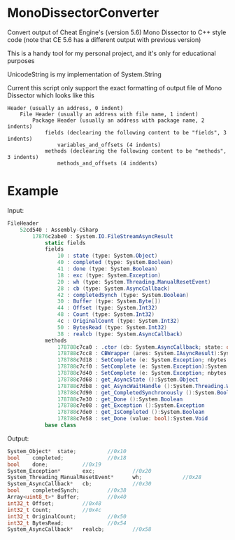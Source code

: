 # MonoDissectorConverter

Convert output of Cheat Engine's (version 5.6) Mono Dissector to C++ style code
(note that CE 5.6 has a different output with previous version)

This is a handy tool for my personal project, and it's only for educational purposes

UnicodeString is my implementation of System.String



Current this script only support the exact formatting of output file of Mono Dissector which looks like this

```
Header (usually an address, 0 indent)
	File Header (usually an address with file name, 1 indent)
		Package Header (usually an address with package name, 2 indents)
			fields (declearing the following content to be "fields", 3 indents)
				variables_and_offsets (4 indents)
            methods (declearing the following content to be "methods", 3 indents)
            	methods_and_offsets (4 inddents)
```



# Example

Input:

```c#
FileHeader
	52cd540 : Assembly-CSharp
		17876c2abe0 : System.IO.FileStreamAsyncResult
			static fields
			fields
				10 : state (type: System.Object)
				40 : completed (type: System.Boolean)
				41 : done (type: System.Boolean)
				18 : exc (type: System.Exception)
				20 : wh (type: System.Threading.ManualResetEvent)
				28 : cb (type: System.AsyncCallback)
				42 : completedSynch (type: System.Boolean)
				30 : Buffer (type: System.Byte[])
				44 : Offset (type: System.Int32)
				48 : Count (type: System.Int32)
				4c : OriginalCount (type: System.Int32)
				50 : BytesRead (type: System.Int32)
				38 : realcb (type: System.AsyncCallback)
			methods
				178788c7ca0 : .ctor (cb: System.AsyncCallback; state: object):System.Void
				178788c7cc8 : CBWrapper (ares: System.IAsyncResult):System.Void
				178788c7d18 : SetComplete (e: System.Exception; nbytes: int):System.Void
				178788c7cf0 : SetComplete (e: System.Exception):System.Void
				178788c7d40 : SetComplete (e: System.Exception; nbytes: int; synch: bool):System.Void
				178788c7d68 : get_AsyncState ():System.Object
				178788c7db8 : get_AsyncWaitHandle ():System.Threading.WaitHandle
				178788c7d90 : get_CompletedSynchronously ():System.Boolean
				178788c7e30 : get_Done ():System.Boolean
				178788c7e08 : get_Exception ():System.Exception
				178788c7de0 : get_IsCompleted ():System.Boolean
				178788c7e58 : set_Done (value: bool):System.Void
			base class
```

Output:

```cpp
System_Object*  state;          //0x10
bool    completed;              //0x18
bool    done;           //0x19
System_Exception*       exc;            //0x20
System_Threading_ManualResetEvent*      wh;             //0x28
System_AsyncCallback*   cb;             //0x30
bool    completedSynch;         //0x38
Array<uint8_t>* Buffer;         //0x40
int32_t Offset;         //0x48
int32_t Count;          //0x4c
int32_t OriginalCount;          //0x50
int32_t BytesRead;              //0x54
System_AsyncCallback*   realcb;         //0x58
```
